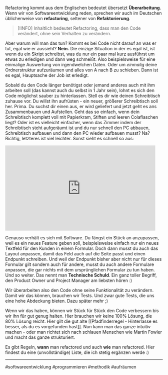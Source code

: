 Refactoring kommt aus dem Englischen bedeutet übersetzt **Überarbeitung**. Wenn wir von Softwareentwicklung reden, sprechen wir auch im Deutschen üblicherweise von **refactoring**, seltener von **Refaktorierung**. 

> [!INFO] Inhaltlich bedeutet Refactoring, dass man den Code verändert, ohne sein Verhalten zu verändern. 

Aber warum will man das tun? Kommt es bei Code nicht darauf an was er tut, egal wie er aussieht? **Nein.** Die einzige Situation in der es egal ist, ist wenn du ein Skript schreibst, was du nur ein paar mal kurz ausführst um etwas zu erledigen und dann weg schmeißt. Also beispielsweise für eine einmalige Auswertung von irgendwelchen Daten. Oder um *einmalig* deine Ordnerstruktur aufzuräumen und alles von A nach B zu schieben. Dann ist es egal, Hauptsache der Job ist erledigt.

Sobald du den Code länger benötigst oder jemand anderes auch mit ihm arbeiten soll (das kannst auch du selbst in 1 Jahr sein), lohnt es sich den Code möglichst sauber zu hinterlassen. Stell es dir wie deinen Schreibtisch zuhause vor. Du willst ihn aufrüsten - ein neuer, größerer Schreibtisch soll her. Prima. Du suchst dir einen aus, er wird geliefert und jetzt geht es ans Zusammenbauen und Aufstellen. Geht das so einfach, wenn dein Schreibtisch komplett voll mit Papierkram, Stiften und leeren Colaflaschen liegt? Oder ist es vielleicht einfacher, wenn das Zimmer indem der Schreibtisch steht aufgeräumt ist und du nur schnell den PC abbauen, Schreibtisch aufbauen und dann den PC wieder aufbauen musst? Na? Richtig, letzteres ist viel leichter. Sonst sieht es schnell so aus:

<iframe src="https://giphy.com/embed/RJVyvWomrVuVRXThoM" width="480" height="271" style="" frameBorder="0" class="giphy-embed" allowFullScreen></iframe>

Genauso verhält es sich mit Software. Du fängst ein Stück an anzupassen, weil es ein neues Feature geben soll, beispielsweise einfach nur ein neues Textfeld für den Kunden in einem Formular. Doch dann musst du auch das Layout anpassen, damit das Feld auch auf die Seite passt und einen Endpunkt schreiben. Und weil der Endpunkt bisher aber nicht nur für dieses Formular gilt sondern auch für andere, musst du auch andere Formulare anpassen, die gar nichts mit dem ursprünglichen Formular zu tun haben. Und so weiter. Das nennt man **Technische Schuld**. Ein ganz toller Begriff, den Product Owner und Project Manager am liebsten hören :)

Wir überarbeiten also den Code ohne seine Funktionalität zu verändern. Damit wir das können, brauchen wir Tests. Und zwar gute Tests, die uns eine hohe Abdeckung bieten. Dazu später mehr ;)

Wenn wir das haben, können wir Stück für Stück den Code verbessern bis wir ihn für gut genug halten. Hier brauchen wir keine 100% Lösung, die 80% Lösung reicht. Hier gilt die gut alte [[Pfadfinderregel - Hinterlasse es besser, als du es vorgefunden hast]]. Nun kann man das ganze intuitiv machen - oder man richtet sich nach schlauen Menschen wie Martin Fowler und macht das ganze strukturiert. 

Es gibt Regeln, **wann** man refactored und auch **wie** man refactored. Hier findest du eine (unvollständige) Liste, die ich stetig ergänzen werde :)

___
#softwareentwicklung #programmieren #methodik #aufräumen
